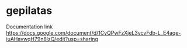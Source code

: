 # gepilatas
Documentation link
https://docs.google.com/document/d/1CvQPwFzXjeL3vcvFdb-L_E4aqe-iuAHavwqH79n8lzQ/edit?usp=sharing